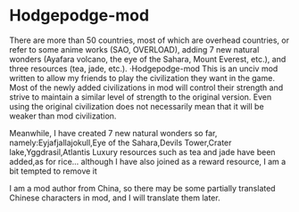 # Hodgepodge-mod
There are more than 50 countries, most of which are overhead countries, or refer to some anime works (SAO, OVERLOAD), adding 7 new natural wonders (Ayafara volcano, the eye of the Sahara, Mount Everest, etc.), and three resources (tea, jade, etc.).
·Hodgepodge-mod 
This is an unciv mod written to allow my friends to play the civilization they want in the game.
Most of the newly added civilizations in mod will control their strength and strive to maintain a similar level of strength to the original version. Even using the original civilization does not necessarily mean that it will be weaker than mod civilization.

Meanwhile, I have created 7 new natural wonders so far, namely:Eyjafjallajokull,Eye of the Sahara,Devils Tower,Crater lake,Yggdrasil,Atlantis
Luxury resources such as tea and jade have been added,as for rice... although I have also joined as a reward resource, I am a bit tempted to remove it

I am a mod author from China, so there may be some partially translated Chinese characters in mod, and I will translate them later.
